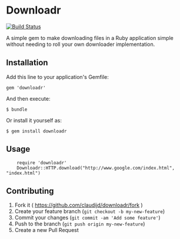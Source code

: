 # Downloadr
[![Build Status](https://secure.travis-ci.org/claudijd/downloadr.png)](http://travis-ci.org/claudijd/downloadr)

A simple gem to make downloading files in a Ruby application simple without needing to roll your own downloader implementation.

## Installation

Add this line to your application's Gemfile:

    gem 'downloadr'

And then execute:

    $ bundle

Or install it yourself as:

    $ gem install downloadr

## Usage

		require 'downloadr'
		Downloadr::HTTP.download("http://www.google.com/index.html", "index.html")

## Contributing

1. Fork it ( https://github.com/claudijd/downloadr/fork )
2. Create your feature branch (`git checkout -b my-new-feature`)
3. Commit your changes (`git commit -am 'Add some feature'`)
4. Push to the branch (`git push origin my-new-feature`)
5. Create a new Pull Request
